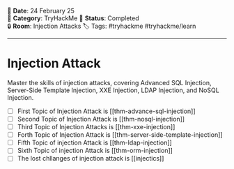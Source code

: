 📅 **Date**: 24 February 25  
📂 **Category**: TryHackMe 
📝 **Status**: Completed  
🔒 **Room**: Injection Attacks
🏷️ Tags: #tryhackme #tryhackme/learn 

---
# Injection Attack
Master the skills of injection attacks, covering Advanced SQL Injection, Server-Side Template Injection, XXE Injection, LDAP Injection, and NoSQL Injection.

- [ ] First Topic of Injection Attack is [[thm-advance-sql-injection]]
- [ ] Second Topic of Injection Attack is [[thm-nosql-injection]]
- [ ] Third Topic of Injection Attacks is [[thm-xxe-injection]]
- [ ] Forth Topic of Injection Attack is [[thm-server-side-template-injection]]
- [ ] Fifth Topic of injection Attack is [[thm-ldap-injection]]
- [ ] Sixth Topic of injection Attack is [[thm-orm-injection]]
- [ ] The lost chllanges of injection attack is [[injectics]]
